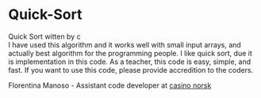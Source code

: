 # Quick-Sort<br>
Quick Sort witten by c<br>
I have used this algorithm and it works well with small input arrays, and actually best algorithm for the programming people. 
I like quick sort, due it is implementation in this code. As a teacher, this code is easy, simple, and fast. If you want to use this code, please provide accredition to the coders. 

Florentina Manoso - Assistant code developer at <a href="https://energycasino.com/no/">casino norsk</a>
